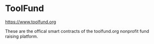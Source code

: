 # ToolFund

https://www.toolfund.org

These are the offical smart contracts of the toolfund.org nonprofit fund raising platform.
